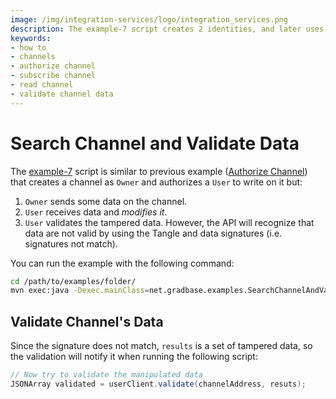 ```yaml
---
image: /img/integration-services/logo/integration_services.png
description: The example-7 script creates 2 identities, and later uses them to demonstrate how you can detect if data has been tampered with by validating using the Tangle. 
keywords:
- how to
- channels
- authorize channel
- subscribe channel
- read channel
- validate channel data
---
```


# Search Channel and Validate Data

The [example-7](https://github.com/albydeca/iota-is-sdk/blob/main/examples/src/main/java/net/gradbase/examples/SearchChannelAndValidateData.java)
script is similar to previous example ([Authorize Channel](authorize-to-channel)) that creates a channel as `Owner` and authorizes a `User` to write on it but:

1. `Owner` sends some data on the channel.
2. `User` receives data and *modifies it*.
3. `User` validates the tampered data. However, the API will recognize that data are not valid by using the Tangle and data signatures (i.e. signatures not match). 

You can run the example with the following command:

```bash
cd /path/to/examples/folder/
mvn exec:java -Dexec.mainClass=net.gradbase.examples.SearchChannelAndValidateData
```

## Validate Channel's Data 

Since the signature does not match, `results` is a set of tampered data, so the validation will notify it when running the following script:

```java
// Now try to validate the manipulated data
JSONArray validated = userClient.validate(channelAddress, resuts);
```
